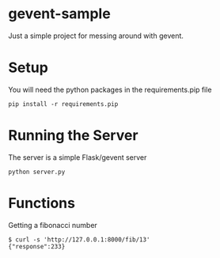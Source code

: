 gevent-sample
=============

Just a simple project for messing around with gevent.

Setup
=============

You will need the python packages in the requirements.pip file

    pip install -r requirements.pip
    

Running the Server
=============

The server is a simple Flask/gevent server

    python server.py
    
Functions
=============

Getting a fibonacci number

    $ curl -s 'http://127.0.0.1:8000/fib/13'
    {"response":233}
    
    